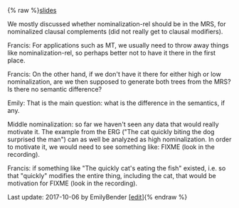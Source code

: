 {% raw %}[slides](https://students.washington.edu/olzama/ge/ge-meeting.pdf)

We mostly discussed whether nominalization-rel should be in the MRS, for
nominalized clausal complements (did not really get to clausal
modifiers).

Francis: For applications such as MT, we usually need to throw away
things like nominalization-rel, so perhaps better not to have it there
in the first place.

Francis: On the other hand, if we don't have it there for either high or
low nominalization, are we then supposed to generate both trees from the
MRS? Is there no semantic difference?

Emily: That is the main question: what is the difference in the
semantics, if any.

Middle nominalization: so far we haven't seen any data that would really
motivate it. The example from the ERG ("The cat quickly biting the dog
surprised the man") can as well be analyzed as high nominalization. In
order to motivate it, we would need to see something like: FIXME (look
in the recording).

Francis: if something like "The quickly cat's eating the fish" existed,
i.e. so that "quickly" modifies the entire thing, including the cat,
that would be motivation for FIXME (look in the recording).

Last update: 2017-10-06 by EmilyBender [[edit](https://github.com/delph-in/docs/wiki/LadUW20171003/_edit)]{% endraw %}